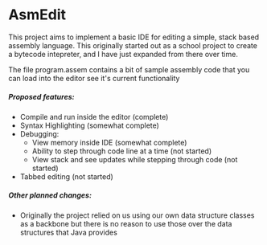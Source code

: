 # AsmEdit
This project aims to implement a basic IDE for editing a simple, stack based assembly language. This originally started out as a school project to create a bytecode intepreter, and I have just expanded from there over time.

The file program.assem contains a bit of sample assembly code that you can load into the editor see it's current functionality

##### Proposed features:

* Compile and run inside the editor (complete)
* Syntax Highlighting (somewhat complete)
* Debugging:
  * View memory inside IDE (somewhat complete)
  * Ability to step through code line at a time (not started)
  * View stack and see updates while stepping through code (not started)
* Tabbed editing (not started)

##### Other planned changes:
* Originally the project relied on us using our own data structure classes as a backbone but there is no reason to use those over the data structures that Java provides
